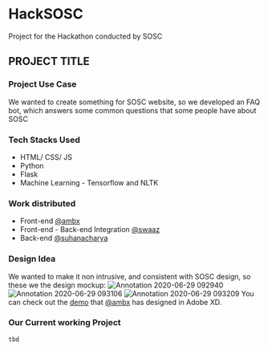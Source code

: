 # HackSOSC

Project for the Hackathon conducted by SOSC

## PROJECT TITLE

### Project Use Case

We wanted to create something for SOSC website, so we developed an FAQ bot, which answers some common questions that some people have about SOSC

### Tech Stacks Used

- HTML/ CSS/ JS
- Python
- Flask
- Machine Learning - Tensorflow and NLTK

### Work distributed

- Front-end [@ambx](https://github.com/ambx)
- Front-end - Back-end Integration [@swaaz](https://github.com/swaaz)
- Back-end [@suhanacharya](https://github.com/suhanacharya)

### Design Idea

We wanted to make it non intrusive, and consistent with SOSC design, so these we the design mockup:
![Annotation 2020-06-29 092940](https://user-images.githubusercontent.com/44167922/85971572-1f315000-b9eb-11ea-9432-c00970efc79d.png)
![Annotation 2020-06-29 093106](https://user-images.githubusercontent.com/44167922/85971617-48ea7700-b9eb-11ea-9337-30f35d7a51a7.png)
![Annotation 2020-06-29 093209](https://user-images.githubusercontent.com/44167922/85971684-73d4cb00-b9eb-11ea-9156-bf74f78ca929.png)
You can check out the [demo](https://xd.adobe.com/view/44474a82-4975-4af3-a5d2-b5be10ec66c6-1114/screen/b7dd93b8-5c4c-4d7d-a829-97a89a4024fd/Web-1920-4) that [@ambx](https://github.com/suhanacharya) has designed in Adobe XD.

### Our Current working Project

    tbd

